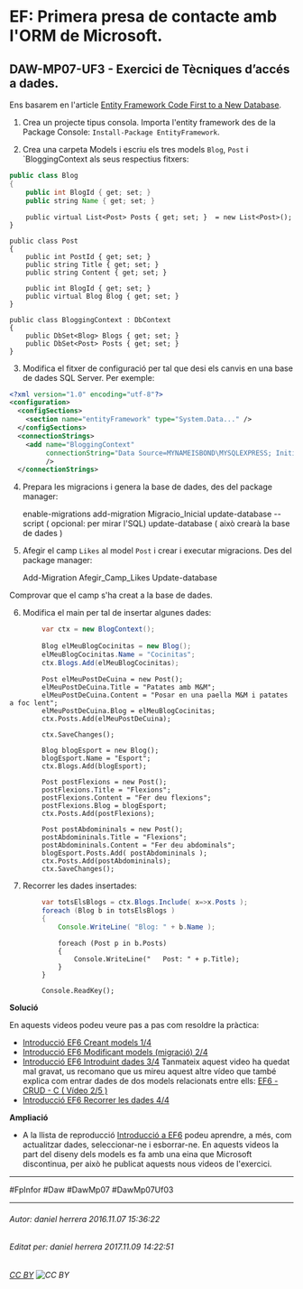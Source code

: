 # EF: Primera presa de contacte amb l'ORM de Microsoft.
## DAW-MP07-UF3 - Exercici de Tècniques d’accés a dades.
Ens basarem en l'article [Entity Framework Code First to a New Database](https://msdn.microsoft.com/en-us/library/jj554735(v=vs.113).aspx).

1) Crea un projecte tipus consola. Importa l'entity framework des de la Package Console: `Install-Package EntityFramework`.

2) Crea una carpeta Models i escriu els tres models `Blog`, `Post` i `BloggingContext als seus respectius fitxers:

```java
public class Blog 
{ 
    public int BlogId { get; set; } 
    public string Name { get; set; } 
```
 
        public virtual List<Post> Posts { get; set; }  = new List<Post>();
    } 
 
    public class Post 
    { 
        public int PostId { get; set; } 
        public string Title { get; set; } 
        public string Content { get; set; } 
 
        public int BlogId { get; set; } 
        public virtual Blog Blog { get; set; } 
    } 
 
    public class BloggingContext : DbContext 
    { 
        public DbSet<Blog> Blogs { get; set; } 
        public DbSet<Post> Posts { get; set; } 
    } 

3) Modifica el fitxer de configuració per tal que desi els canvis en una base de dades SQL Server. Per exemple:


```xml
<?xml version="1.0" encoding="utf-8"?>
<configuration>
  <configSections>
    <section name="entityFramework" type="System.Data..." />
  </configSections>
  <connectionStrings>
    <add name="BloggingContext" 
         connectionString="Data Source=MYNAMEISBOND\MYSQLEXPRESS; Initial Catalog=ElsMeusBlogs; Integrated Security=True; MultipleActiveResultSets=True;" providerName="System.Data.SqlClient" 
         />
  </connectionStrings>
```

4) Prepara les migracions i genera la base de dades, des del package manager:

    enable-migrations
    add-migration   Migracio_Inicial
    update-database --script   ( opcional: per mirar l'SQL)
    update-database            ( això crearà la base de dades )
    

5) Afegir el camp `Likes` al model `Post` i crear i executar migracions. Des del package manager:
    
    Add-Migration Afegir_Camp_Likes
    Update-database

Comprovar que el camp s'ha creat a la base de dades.

6) Modifica el main per tal de insertar algunes dades:

```java
        var ctx = new BlogContext();
        
        Blog elMeuBlogCocinitas = new Blog();
        elMeuBlogCocinitas.Name = "Cocinitas";
        ctx.Blogs.Add(elMeuBlogCocinitas);
```

            Post elMeuPostDeCuina = new Post();
            elMeuPostDeCuina.Title = "Patates amb M&M";
            elMeuPostDeCuina.Content = "Posar en una paella M&M i patates a foc lent";
            elMeuPostDeCuina.Blog = elMeuBlogCocinitas;
            ctx.Posts.Add(elMeuPostDeCuina);

            ctx.SaveChanges();

            Blog blogEsport = new Blog();
            blogEsport.Name = "Esport";
            ctx.Blogs.Add(blogEsport);

            Post postFlexions = new Post();
            postFlexions.Title = "Flexions";
            postFlexions.Content = "Fer deu flexions";
            postFlexions.Blog = blogEsport;
            ctx.Posts.Add(postFlexions);

            Post postAbdomininals = new Post();
            postAbdomininals.Title = "Flexions";
            postAbdomininals.Content = "Fer deu abdominals";
            blogEsport.Posts.Add( postAbdomininals );
            ctx.Posts.Add(postAbdomininals);
            ctx.SaveChanges();


7) Recorrer les dades insertades:

```java
        var totsElsBlogs = ctx.Blogs.Include( x=>x.Posts );
        foreach (Blog b in totsElsBlogs )
        {
            Console.WriteLine( "Blog: " + b.Name );
```

                foreach (Post p in b.Posts)
                {
                    Console.WriteLine("   Post: " + p.Title);
                }
            }

            Console.ReadKey();

**Solució**

En aquests videos podeu veure pas a pas com resoldre la pràctica:

* [Introducció EF6 Creant models 1/4 ](https://youtu.be/O60CeAUYYKg)
* [Introducció EF6 Modificant models (migració) 2/4](https://youtu.be/C2GeUipUE9I) 
* [Introducció EF6 Introduint dades 3/4](https://youtu.be/7qm88l5aC9o) Tanmateix aquest video ha quedat mal gravat, us recomano que us mireu aquest altre vídeo que també explica com entrar dades de dos models relacionats entre ells: [EF6 - CRUD - C  ( Vídeo 2/5 )](https://youtu.be/pGbfPzwqrDc)
* [Introducció EF6 Recorrer les dades 4/4](https://youtu.be/jdwynlzG5ao)

**Ampliació**

* A la llista de reproducció [Introducció a EF6](https://www.youtube.com/playlist?list=PLjvPXGQt4UbDpO1K9zoxn57EoCiIAcdIT) podeu aprendre, a més, com actualitzar dades, seleccionar-ne i esborrar-ne. En aquests videos la part del diseny dels models es fa amb una eina que Microsoft discontinua, per això he publicat aquests nous videos de l'exercici.

---

#FpInfor #Daw #DawMp07 #DawMp07Uf03

---

###### Autor: daniel herrera 2016.11.07 15:36:22
###### Editat per: daniel herrera 2017.11.09 14:22:51
###### [CC BY](https://creativecommons.org/licenses/by/4.0/) ![CC BY](https://licensebuttons.net/l/by/3.0/80x15.png)
